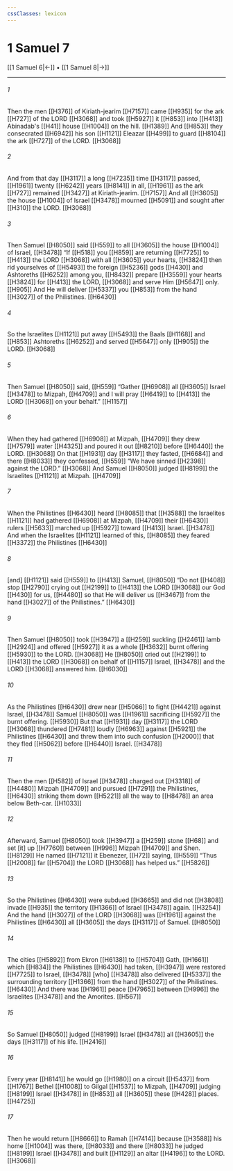 ```yaml
---
cssClasses: lexicon
---
```


# 1 Samuel 7

[[1 Samuel 6|←]] • [[1 Samuel 8|→]]

---

###### 1
Then the men [[H376]] of Kiriath-jearim [[H7157]] came [[H935]] for the ark [[H727]] of the LORD [[H3068]] and took [[H5927]] it [[H853]] into [[H413]] Abinadab's [[H41]] house [[H1004]] on the hill. [[H1389]] And [[H853]] they consecrated [[H6942]] his son [[H1121]] Eleazar [[H499]] to guard [[H8104]] the ark [[H727]] of the LORD. [[H3068]]

###### 2
And from that day [[H3117]] a long [[H7235]] time [[H3117]] passed, [[H1961]] twenty [[H6242]] years [[H8141]] in all, [[H1961]] as the ark [[H727]] remained [[H3427]] at Kiriath-jearim. [[H7157]] And all [[H3605]] the house [[H1004]] of Israel [[H3478]] mourned [[H5091]] and sought after [[H310]] the LORD. [[H3068]]

###### 3
Then Samuel [[H8050]] said [[H559]] to all [[H3605]] the house [[H1004]] of Israel, [[H3478]] “If [[H518]] you [[H859]] are returning [[H7725]] to [[H413]] the LORD [[H3068]] with all [[H3605]] your hearts, [[H3824]] then rid yourselves of [[H5493]] the foreign [[H5236]] gods [[H430]] and Ashtoreths [[H6252]] among you, [[H8432]] prepare [[H3559]] your hearts [[H3824]] for [[H413]] the LORD, [[H3068]] and serve Him [[H5647]] only. [[H905]] And He will deliver [[H5337]] you [[H853]] from the hand [[H3027]] of the Philistines. [[H6430]]

###### 4
So the Israelites [[H1121]] put away [[H5493]] the Baals [[H1168]] and [[H853]] Ashtoreths [[H6252]] and served [[H5647]] only [[H905]] the LORD. [[H3068]]

###### 5
Then Samuel [[H8050]] said, [[H559]] “Gather [[H6908]] all [[H3605]] Israel [[H3478]] to Mizpah, [[H4709]] and I will pray [[H6419]] to [[H413]] the LORD [[H3068]] on your behalf.” [[H1157]]

###### 6
When they had gathered [[H6908]] at Mizpah, [[H4709]] they drew [[H7579]] water [[H4325]] and poured it out [[H8210]] before [[H6440]] the LORD. [[H3068]] On that [[H1931]] day [[H3117]] they fasted, [[H6684]] and there [[H8033]] they confessed, [[H559]] “We have sinned [[H2398]] against the LORD.” [[H3068]] And Samuel [[H8050]] judged [[H8199]] the Israelites [[H1121]] at Mizpah. [[H4709]]

###### 7
When the Philistines [[H6430]] heard [[H8085]] that [[H3588]] the Israelites [[H1121]] had gathered [[H6908]] at Mizpah, [[H4709]] their [[H6430]] rulers [[H5633]] marched up [[H5927]] toward [[H413]] Israel. [[H3478]] And when the Israelites [[H1121]] learned of this, [[H8085]] they feared [[H3372]] the Philistines [[H6430]]

###### 8
[and] [[H1121]] said [[H559]] to [[H413]] Samuel, [[H8050]] “Do not [[H408]] stop [[H2790]] crying out [[H2199]] to [[H413]] the LORD [[H3068]] our God [[H430]] for us, [[H4480]] so that He will deliver us [[H3467]] from the hand [[H3027]] of the Philistines.” [[H6430]]

###### 9
Then Samuel [[H8050]] took [[H3947]] a [[H259]] suckling [[H2461]] lamb [[H2924]] and offered [[H5927]] it as a whole [[H3632]] burnt offering [[H5930]] to the LORD. [[H3068]] He [[H8050]] cried out [[H2199]] to [[H413]] the LORD [[H3068]] on behalf of [[H1157]] Israel, [[H3478]] and the LORD [[H3068]] answered him. [[H6030]]

###### 10
As the Philistines [[H6430]] drew near [[H5066]] to fight [[H4421]] against Israel, [[H3478]] Samuel [[H8050]] was [[H1961]] sacrificing [[H5927]] the burnt offering. [[H5930]] But that [[H1931]] day [[H3117]] the LORD [[H3068]] thundered [[H7481]] loudly [[H6963]] against [[H5921]] the Philistines [[H6430]] and threw them into such confusion [[H2000]] that they fled [[H5062]] before [[H6440]] Israel. [[H3478]]

###### 11
Then the men [[H582]] of Israel [[H3478]] charged out [[H3318]] of [[H4480]] Mizpah [[H4709]] and pursued [[H7291]] the Philistines, [[H6430]] striking them down [[H5221]] all the way to [[H8478]] an area below  Beth-car. [[H1033]]

###### 12
Afterward, Samuel [[H8050]] took [[H3947]] a [[H259]] stone [[H68]] and set [it] up [[H7760]] between [[H996]] Mizpah [[H4709]] and Shen. [[H8129]] He named [[H7121]] it Ebenezer, [[H72]] saying, [[H559]] “Thus [[H2008]] far [[H5704]] the LORD [[H3068]] has helped us.” [[H5826]]

###### 13
So the Philistines [[H6430]] were subdued [[H3665]] and did not [[H3808]] invade [[H935]] the territory [[H1366]] of Israel [[H3478]] again. [[H3254]] And the hand [[H3027]] of the LORD [[H3068]] was [[H1961]] against the Philistines [[H6430]] all [[H3605]] the days [[H3117]] of Samuel. [[H8050]]

###### 14
The cities [[H5892]] from Ekron [[H6138]] to [[H5704]] Gath, [[H1661]] which [[H834]] the Philistines [[H6430]] had taken, [[H3947]] were restored [[H7725]] to Israel, [[H3478]] [who] [[H3478]] also delivered [[H5337]] the surrounding territory [[H1366]] from the hand [[H3027]] of the Philistines. [[H6430]] And there was [[H1961]] peace [[H7965]] between [[H996]] the Israelites [[H3478]] and the Amorites. [[H567]]

###### 15
So Samuel [[H8050]] judged [[H8199]] Israel [[H3478]] all [[H3605]] the days [[H3117]] of his life. [[H2416]]

###### 16
Every year [[H8141]] he would go [[H1980]] on a circuit [[H5437]] from [[H1767]] Bethel [[H1008]] to Gilgal [[H1537]] to Mizpah, [[H4709]] judging [[H8199]] Israel [[H3478]] in [[H853]] all [[H3605]] these [[H428]] places. [[H4725]]

###### 17
Then he would return [[H8666]] to Ramah [[H7414]] because [[H3588]] his home [[H1004]] was there, [[H8033]] and there [[H8033]] he judged [[H8199]] Israel [[H3478]] and built [[H1129]] an altar [[H4196]] to the LORD. [[H3068]]

